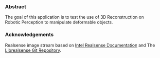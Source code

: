 ### Abstract
The goal of this application is to test the use of 3D Reconstruction on Robotic Perception to manipulate deformable objects. 


### Acknowledgements

Realsense image stream based on [Intel Realsense Documentation](https://dev.intelrealsense.com/docs/python2) and The [Librealsense Git Repository](https://github.com/IntelRealSense/librealsense).